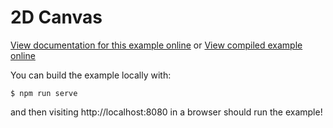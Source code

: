 # 2D Canvas

[View documentation for this example online][dox] or [View compiled example
online][compiled]

[compiled]: https://rustwasm.github.io/wasm-bindgen/exbuild/canvas/
[dox]: https://rustwasm.github.io/wasm-bindgen/examples/2d-canvas.html

You can build the example locally with:

```
$ npm run serve
```

and then visiting http://localhost:8080 in a browser should run the example!
